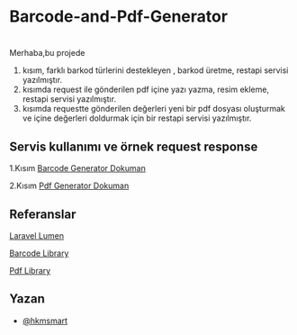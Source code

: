 
# Barcode-and-Pdf-Generator

#
Merhaba,bu projede 
1. kısım, farklı barkod türlerini destekleyen , barkod üretme, restapi servisi yazılmıştır.
2. kısımda request ile gönderilen pdf içine yazı yazma, resim ekleme,  restapi servisi yazılmıştır.
3. kısımda requestte gönderilen değerleri yeni bir pdf dosyası oluşturmak ve içine değerleri doldurmak için bir restapi servisi yazılmıştır.
   
## Servis kullanımı ve örnek request response

 1.Kısım [Barcode Generator Dokuman](https://github.com/hkmsmart/Barcode-and-Pdf-Generator/blob/main/Barcode.Generator.Dokuman.md)
 
 2.Kısım [Pdf Generator Dokuman](https://github.com/hkmsmart/Barcode-and-Pdf-Generator/blob/main/Pdf%20Generator%20Dokuman.md)



## Referanslar

[Laravel Lumen](https://lumen.laravel.com/docs/9.x)

[Barcode Library](https://github.com/tecnickcom/tc-lib-barcode)

[Pdf Library](https://github.com/Setasign/FPDI)

## Yazan

- [@hkmsmart](https://github.com/hkmsmart)

